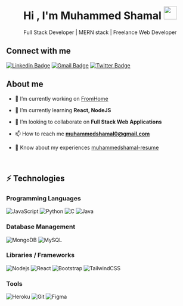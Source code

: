 <h1 align="center">Hi , I'm Muhammed Shamal <img src="https://media.giphy.com/media/hvRJCLFzcasrR4ia7z/giphy.gif" width="35"></h1>

<p align="center">Full Stack Developer | MERN stack | Freelance Web Developer</p>

## Connect with me

[![Linkedin Badge](https://img.shields.io/badge/-muhammedshamal-blue?style=flat-square&logo=Linkedin&logoColor=white&link=https://www.linkedin.com/in/muhammed-shamal-065b26190/)](https://www.linkedin.com/in/muhammed-shamal-065b26190/)
[![Gmail Badge](https://img.shields.io/badge/-muhammedshamal0@gmail.com-c14438?style=flat-square&logo=Gmail&logoColor=white&link=mailto:muhammedshamal0@gmail.com)](mailto:muhammedshamal0@gmail.com)
[![Twitter Badge](https://img.shields.io/badge/-muhammedshamal-blue?style=flat-square&logo=Twitter&logoColor=white&link=https://twitter.com/mhmd_shamal)](https://twitter.com/mhmd_shamal)

## About me

- 🔭 I’m currently working on [FromHome](https://github.com/muhammedShamal/fromhome)

- 🌱 I’m currently learning **React, NodeJS**

- 👯 I’m looking to collaborate on **Full Stack Web Applications**

- 📫 How to reach me **muhammedshamal0@gmail.com**

- 📄 Know about my experiences [muhammedshamal-resume](https://docs.google.com/document/d/1I0XV8KpKgTQSu_Rojz4wfZLANgVxupdff2mK4u28aKQ/edit?usp=sharing)

<br>

## ⚡ Technologies

### Programming Languages 
![JavaScript](https://img.shields.io/badge/-JavaScript-black?style=flat-square&logo=javascript)
![Python](https://img.shields.io/badge/-Python-black?style=flat-square&logo=Python)
![C](https://img.shields.io/badge/-c_programming-black?style=flat-square&logo=C)
![Java](https://img.shields.io/badge/-Java-black?style=flat-square&logo=Java)

### Database Management 
![MongoDB](https://img.shields.io/badge/-MongoDB-black?style=flat-square&logo=mongodb)
![MySQL](https://img.shields.io/badge/-MySQL-black?style=flat-square&logo=mysql)

### Libraries / Frameworks
![Nodejs](https://img.shields.io/badge/-Nodejs-black?style=flat-square&logo=Node.js)
![React](https://img.shields.io/badge/-React-black?style=flat-square&logo=react)
![Bootstrap](https://img.shields.io/badge/-Bootstrap-563D7C?style=flat-square&logo=bootstrap)
![TailwindCSS](https://img.shields.io/badge/-tailwindcss-blue?style=flat-square&logo=tailwindcss)

### Tools
![Heroku](https://img.shields.io/badge/-Heroku-430098?style=flat-square&logo=heroku)
![Git](https://img.shields.io/badge/-Git-black?style=flat-square&logo=git)
![Figma](https://img.shields.io/badge/-figma-white?style=flat-square&logo=figma)
